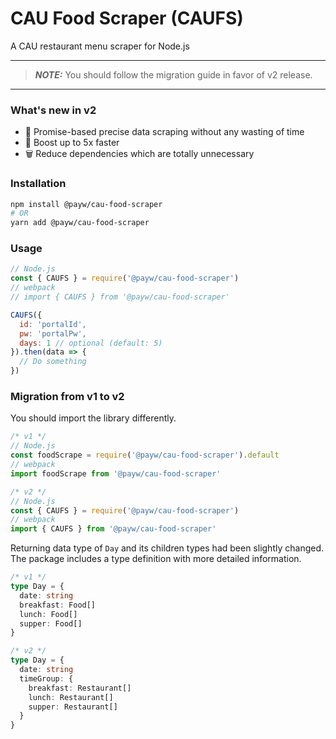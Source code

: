 # CAU Food Scraper (CAUFS)

A CAU restaurant menu scraper for Node.js

---

> **_NOTE:_** You should follow the migration guide in favor of v2 release.

---

### What's new in v2

- 🎯 Promise-based precise data scraping without any wasting of time
- 🚀 Boost up to 5x faster
- 🗑 Reduce dependencies which are totally unnecessary

### Installation

```zsh
npm install @payw/cau-food-scraper
# OR
yarn add @payw/cau-food-scraper
```

### Usage

```js
// Node.js
const { CAUFS } = require('@payw/cau-food-scraper')
// webpack
// import { CAUFS } from '@payw/cau-food-scraper'

CAUFS({
  id: 'portalId',
  pw: 'portalPw',
  days: 1 // optional (default: 5)
}).then(data => {
  // Do something
})
```

### Migration from v1 to v2

You should import the library differently.

```js
/* v1 */
// Node.js
const foodScrape = require('@payw/cau-food-scraper').default
// webpack
import foodScrape from '@payw/cau-food-scraper'

/* v2 */
// Node.js
const { CAUFS } = require('@payw/cau-food-scraper')
// webpack
import { CAUFS } from '@payw/cau-food-scraper'
```

Returning data type of `Day` and its children types had been slightly changed. The package includes a type definition with more detailed information.

```ts
/* v1 */
type Day = {
  date: string
  breakfast: Food[]
  lunch: Food[]
  supper: Food[]
}

/* v2 */
type Day = {
  date: string
  timeGroup: {
    breakfast: Restaurant[]
    lunch: Restaurant[]
    supper: Restaurant[]
  }
}
```
